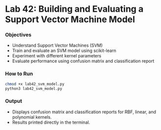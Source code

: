 # Lab 42: Building and Evaluating a Support Vector Machine Model

### Objectives
- Understand Support Vector Machines (SVM)
- Train and evaluate an SVM model using scikit-learn
- Experiment with different kernel parameters
- Evaluate performance using confusion matrix and classification report

### How to Run
```bash
chmod +x lab42_svm_model.py
python3 lab42_svm_model.py
```

### Output
- Displays confusion matrix and classification reports for RBF, linear, and polynomial kernels.
- Results printed directly in the terminal.
